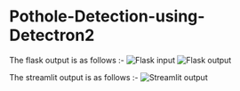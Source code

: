 # Pothole-Detection-using-Detectron2
The flask output is as follows :-
![Flask input](https://github.com/AkhileshKolambekar/Pothole-Detection-using-Detectron2/assets/86556963/0cc7a74b-7537-4e2c-a0a5-5275da73a2c5)
![Flask output](https://github.com/AkhileshKolambekar/Pothole-Detection-using-Detectron2/assets/86556963/bea824bb-6940-4c20-8b98-c13ed26b569f)

The streamlit output is as follows :-
![Streamlit output](https://github.com/AkhileshKolambekar/Pothole-Detection-using-Detectron2/assets/86556963/db67497d-a112-49da-afbe-17e298af0dc9)
